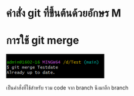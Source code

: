 # คำสั่ง git ที่ขึ้นต้นด้วยอักษร M

# การใช้ git merge

![Alt text](image-22.png)

เป็นคำสั่งที่ใช้สำหรับ รวม code จาก branch นึงมาอีก branch 